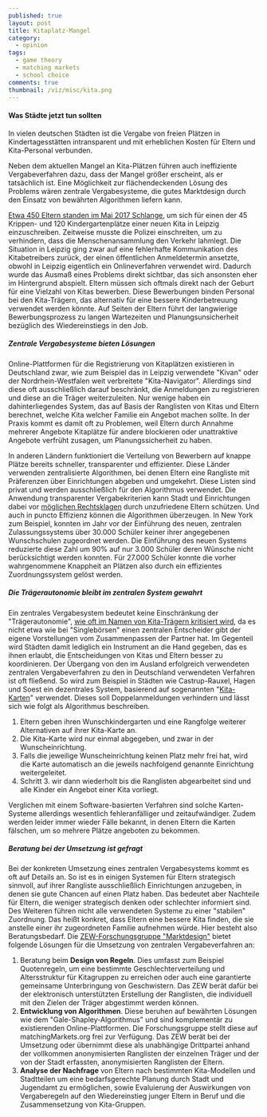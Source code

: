 ```yaml
---
published: true
layout: post
title: Kitaplatz-Mangel
category: 
  - opinion
tags: 
  - game theory
  - matching markets
  - school choice
comments: true
thumbnail: /viz/misc/kita.png
---
```



#### Was Städte jetzt tun sollten <!--Wie Städte dem Kita-Ansturm begegnen können-->

In vielen deutschen Städten ist die Vergabe von freien Plätzen in Kindertagesstätten intransparent und mit erheblichen Kosten für Eltern und Kita-Personal verbunden. 
<!--more-->
Neben dem aktuellen Mangel an Kita-Plätzen führen auch ineffiziente Vergabeverfahren dazu, dass der Mangel größer erscheint, als er tatsächlich ist. Eine Möglichkeit zur flächendeckenden Lösung des Problems wären zentrale Vergabesysteme, die gutes Marktdesign durch den Einsatz von bewährten Algorithmen liefern kann.

[Etwa 450 Eltern standen im Mai 2017 Schlange](http://www.faz.net/aktuell/gesellschaft/menschen/ansturm-auf-kindertagesstaette-in-leipzig-15014107.html), um sich für einen der 45 Krippen- und 120 Kindergartenplätze einer neuen Kita in Leipzig einzuschreiben. Zeitweise musste die Polizei einschreiten, um zu verhindern, dass die Menschenansammlung den Verkehr lahmlegt. Die Situation in Leipzig ging zwar auf eine fehlerhafte Kommunikation des Kitabetreibers zurück, der einen öffentlichen Anmeldetermin ansetzte, obwohl in Leipzig eigentlich ein Onlineverfahren verwendet wird. Dadurch wurde das Ausmaß eines Problems direkt sichtbar, das sich ansonsten eher im Hintergrund abspielt. Eltern müssen sich oftmals direkt nach der Geburt für eine Vielzahl von Kitas bewerben. Diese Bewerbungen binden Personal bei den Kita-Trägern, das alternativ für eine bessere Kinderbetreuung verwendet werden könnte. Auf Seiten der Eltern führt der langwierige Bewerbungsprozess zu langen Wartezeiten und Planungsunsicherheit bezüglich des Wiedereinstiegs in den Job.

##### Zentrale Vergabesysteme bieten Lösungen

Online-Plattformen für die Registrierung von Kitaplätzen existieren in Deutschland zwar, wie zum Beispiel das in Leipzig verwendete "Kivan" oder der Nordrhein-Westfalen weit verbreitete "Kita-Navigator". Allerdings sind diese oft ausschließlich darauf beschränkt, die Anmeldungen zu registrieren und diese an die Träger weiterzuleiten. Nur wenige haben ein dahinterliegendes System, das auf Basis der Ranglisten von Kitas und Eltern berechnet, welche Kita welcher Familie ein Angebot machen sollte. In der Praxis kommt es damit oft zu Problemen, weil Eltern durch Annahme mehrerer Angebote Kitaplätze für andere blockieren oder unattraktive Angebote verfrüht zusagen, um Planungssicherheit zu haben. 

In anderen Ländern funktioniert die Verteilung von Bewerbern auf knappe Plätze bereits schneller, transparenter und effizienter. Diese Länder verwenden zentralisierte Algorithmen, bei denen Eltern eine Rangliste mit Präferenzen über Einrichtungen abgeben und umgekehrt. Diese Listen sind privat und werden ausschließlich für den Algorithmus verwendet. Die Anwendung transparenter Vergabekriterien kann Stadt und Einrichtungen dabei vor [möglichen Rechtsklagen](http://www.faz.net/aktuell/wirtschaft/wirtschaftspolitik/urteil-im-kita-streit-staedte-muessen-eltern-verdienstausfall-zahlen-14489854.html) durch unzufriedene Eltern schützen. Und auch in puncto Effizienz können die Algorithmen überzeugen. In New York zum Beispiel, konnten im Jahr vor der Einführung des neuen, zentralen Zulassungssystems über 30.000 Schüler keiner ihrer angegebenen Wunschschulen zugeordnet werden. Die Einführung des neuen Systems reduzierte diese Zahl um 90% auf nur 3.000 Schüler deren Wünsche nicht berücksichtigt werden konnten. Für 27.000 Schüler konnte die vorher wahrgenommene Knappheit an Plätzen also durch ein effizientes Zuordnungssystem gelöst werden.

##### Die Trägerautonomie bleibt im zentralen System gewahrt

Ein zentrales Vergabesystem bedeutet keine Einschränkung der "Trägerautonomie", [wie oft im Namen von Kita-Trägern kritisiert wird](http://www.faz.net/aktuell/wirtschaft/kinderbetreuung-raus-aus-der-kita-warteschlange-15053793.html), da es nicht etwa wie bei "Singlebörsen" einen zentralen Entscheider gibt der eigene Vorstellungen vom Zusammenpassen der Partner hat. Im Gegenteil wird Städten damit lediglich ein Instrument an die Hand gegeben, das es ihnen erlaubt, die Entscheidungen von Kitas und Eltern besser zu koordinieren. Der Übergang von den im Ausland erfolgreich verwendeten zentralen Vergabeverfahren zu den in Deutschland verwendeten Verfahren ist oft fließend. So wird zum Beispiel in Städten wie Castrup-Rauxel, Hagen und Soest ein dezentrales System, basierend auf sogenannten "[Kita-Karten](http://www.kreis-soest.de/familie_soziales/familie/betreuung/kita/kita_karte.php)" verwendet. Dieses soll Doppelanmeldungen verhindern und lässt sich wie folgt als Algorithmus beschreiben.

1. Eltern geben ihren Wunschkindergarten und eine Rangfolge weiterer Alternativen auf ihrer Kita-Karte an.
2. Die Kita-Karte wird nur einmal abgegeben, und zwar in der Wunscheinrichtung.
3. Falls die jeweilige Wunscheinrichtung keinen Platz mehr frei hat, wird die Karte automatisch an die jeweils nachfolgend genannte Einrichtung weitergeleitet.
4. Schritt 3. wir dann wiederholt bis die Ranglisten abgearbeitet sind und alle Kinder ein Angebot einer Kita vorliegt.

Verglichen mit einem Software-basierten Verfahren sind solche Karten-Systeme allerdings wesentlich fehleranfälliger und zeitaufwändiger. Zudem werden leider immer wieder Fälle bekannt, in denen Eltern die Karten fälschen, um so mehrere Plätze angeboten zu bekommen.

##### Beratung bei der Umsetzung ist gefragt

Bei der konkreten Umsetzung eines zentralen Vergabesystems kommt es oft auf Details an. So ist es in einigen Systemen für Eltern strategisch sinnvoll, auf ihrer Rangliste ausschließlich Einrichtungen anzugeben, in denen sie gute Chancen auf einen Platz haben. Das bedeutet aber Nachteile für Eltern, die weniger strategisch denken oder schlechter informiert sind. Des Weiteren führen nicht alle verwendeten Systeme zu einer "stabilen" Zuordnung. Das heißt konkret, dass Eltern eine bessere Kita finden, die sie anstelle einer ihr zugeordneten Familie aufnehmen würde. Hier besteht also Beratungsbedarf.
Die [ZEW-Forschungsgruppe "Marktdesign"](http://www.zew.de/de/forschung/marktdesign/forschungsschwerpunkte/design-von-matching-maerkten/) bietet folgende Lösungen für die Umsetzung von zentralen Vergabeverfahren an: 

1. Beratung beim **Design von Regeln**. Dies umfasst zum Beispiel Quotenregeln, um eine bestimmte Geschlechterverteilung und Altersstruktur für Kitagruppen zu erreichen oder auch eine garantierte gemeinsame Unterbringung von Geschwistern. Das ZEW berät dafür bei der elektronisch unterstützten Erstellung der Ranglisten, die individuell mit den Zielen der Träger abgestimmt werden können.    
2. **Entwicklung von Algorithmen**. Diese beruhen auf bewährten Lösungen wie dem "Gale-Shapley-Algorithmus" und sind komplementär zu existierenden Online-Plattformen. Die Forschungsgruppe stellt diese auf matchingMarkets.org frei zur Verfügung. Das ZEW berät bei der Umsetzung oder übernimmt diese als unabhängige Drittpartei anhand der vollkommen anonymisierten Ranglisten der einzelnen Träger und der von der Stadt erfassten, anonymisierten Ranglisten der Eltern.    
3. **Analyse der Nachfrage** von Eltern nach bestimmten Kita-Modellen und Stadtteilen um eine bedarfsgerechte Planung durch Stadt und Jugendamt zu ermöglichen, sowie Evaluierung der Auswirkungen von Vergaberegeln auf den Wiedereinstieg junger Eltern in Beruf  und die Zusammensetzung von Kita-Gruppen.

